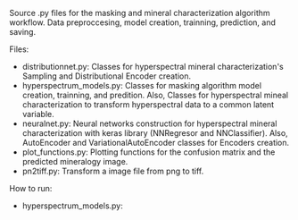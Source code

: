 Source .py files for the masking and mineral characterization algorithm workflow. Data preproccesing, model creation, trainning, prediction, and saving. 

Files:
* distributionnet.py: Classes for hyperspectral mineral characterization's Sampling and Distributional Encoder creation.
* hyperspectrum_models.py: Classes for masking algorithm model creation, trainning, and predition. Also, Classes for hyperspectral mineal characterization to transform hyperspectral data to a common latent variable.
* neuralnet.py: Neural networks construction for hyperspectral mineral characterization with keras library (NNRegresor and NNClassifier). Also,  AutoEncoder and VariationalAutoEncoder classes for Encoders creation.
* plot_functions.py: Plotting functions for the confusion matrix and the predicted mineralogy image.
* pn2tiff.py: Transform a image file from png to tiff.

How to run:
* hyperspectrum_models.py:

